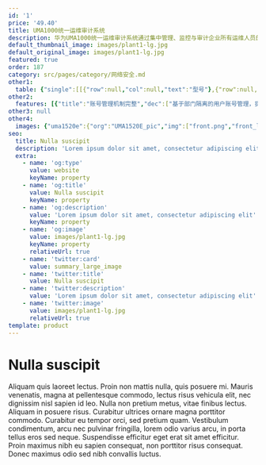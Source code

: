 ```yaml
---
id: '1'
price: '49.40'
title: UMA1000统一运维审计系统
description: 华为UMA1000统一运维审计系统通过集中管理、监控与审计企业所有运维人员的操作行为，有效降低网络设备、服务器、数据库、业务系统等资源的内部运维风险，完善IT管理体系，同时满足相关法规、标准要求。
default_thumbnail_image: images/plant1-lg.jpg
default_original_image: images/plant1-lg.jpg
featured: true
order: 187
category: src/pages/category/网络安全.md
other1: 
  table: {"single":[[{"row":null,"col":null,"text":"型号"},{"row":null,"col":null,"text":"UMA1520E"},{"row":null,"col":null,"text":"UMA1550E"},{"row":null,"col":null,"text":"UMA1500-V"}],[{"row":null,"col":null,"text":"面向客户"},{"row":null,"col":null,"text":"中小型企业"},{"row":null,"col":null,"text":"大型企业"},{"row":null,"col":null,"text":"云数据中心等虚拟化场景"}],[{"row":null,"col":null,"text":"固定端口"},{"row":null,"col":"2","text":"4*GE电口，2*10GE光口（不含光模块）"},{"row":"4","col":null,"text":"虚拟化系统（镜像）"}],[{"row":null,"col":null,"text":"接口扩展"},{"row":null,"col":"2","text":"可选2*GE、4*GE、2*10GE、4*10GE网卡（最多选配1块，不含光模块）"}],[{"row":null,"col":null,"text":"产品形态"},{"row":null,"col":"2","text":"2U"}],[{"row":null,"col":null,"text":"冗余电源"},{"row":null,"col":"2","text":"标配1+1冗余电源"}],[{"row":null,"col":null,"text":"可管理设备类型"},{"row":null,"col":"3","text":"路由器，交换机，防火墙，Windows/Linux/Unix服务器等（支持多个主流厂家设备类型）"}],[{"row":null,"col":null,"text":"可管理应用类型"},{"row":null,"col":"3","text":"UMA主机默认支持字符型应用、图形终端应用、文件传输应用和数据库型应用等\n应用发布中心支持Web应用、数据库应用、远程图形控制应用、KVM应用等\n支持某些私有运维系统，如华为U2000网管等"}],[{"row":null,"col":null,"text":"用户管理"},{"row":null,"col":"3","text":"预定义角色：超级管理员（super用户）、管理员、普通用户、审计员等多种角色\n自定义角色"}],[{"row":null,"col":null,"text":"认证管理"},{"row":null,"col":"3","text":"本地认证、RADIUS认证、AD域认证、LDAP域认证、证书认证等\n多种双因素认证"}],[{"row":null,"col":null,"text":"设备管理"},{"row":null,"col":"3","text":"• 支持设备、设备组管理、设备账号管理\n• 账号密码支持单次修改、定期修改、自动生成和发送等"}],[{"row":null,"col":null,"text":"授权管理"},{"row":null,"col":"3","text":"• 以设备IP、协议类型、账号密码三元组为单位，对用户授权\n• 不同的运维人员，只能看到自己有权限管理的设备\n• 支持设备组、用户组维度授权"}],[{"row":null,"col":null,"text":"安全审计"},{"row":null,"col":"3","text":"• 支持命令行操作、图形视频、键盘命令、操作日志回放等\n• 支持对图形操作进行文本摘要处理，智能识别操作信息\n• 可定义高危命令策略，并自动识别与阻断\n• 支持实时监控与切断"}],[{"row":null,"col":null,"text":"部署模式"},{"row":null,"col":"3","text":"• 旁挂部署架构，不改变原有网络结构\n• 支持单机、双机、集群部署"}]]}
other2:
  features: [{"title":"账号管理机制完整","dec":["基于部门隔离的用户账号管理，提供完整的密码代填，分组授权，定期改密等账号管理机制"]},{"title":"运维过程记录全面","dec":["完整实现字符、图像运维操作的审计记录，文件传输完整文件保存，运维行为快速检索定位"]},{"title":"运维管理统一","dec":["支持主流图形、字符、数据库、文件传输协议，可通过B/S、C/S、H5、网关运维等多种方式运维主机、网络设备、数据库等各类资产"]}]
other3: null
other4:
  images: {"uma1520e":{"org":"UMA1520E_pic","img":["front.png","front_left.png","front_right.png","front_top.png","rear.png"]}}
seo:
  title: Nulla suscipit
  description: 'Lorem ipsum dolor sit amet, consectetur adipiscing elit'
  extra:
    - name: 'og:type'
      value: website
      keyName: property
    - name: 'og:title'
      value: Nulla suscipit
      keyName: property
    - name: 'og:description'
      value: 'Lorem ipsum dolor sit amet, consectetur adipiscing elit'
      keyName: property
    - name: 'og:image'
      value: images/plant1-lg.jpg
      keyName: property
      relativeUrl: true
    - name: 'twitter:card'
      value: summary_large_image
    - name: 'twitter:title'
      value: Nulla suscipit
    - name: 'twitter:description'
      value: 'Lorem ipsum dolor sit amet, consectetur adipiscing elit'
    - name: 'twitter:image'
      value: images/plant1-lg.jpg
      relativeUrl: true
template: product
---
```


# Nulla suscipit

Aliquam quis laoreet lectus. Proin non mattis nulla, quis posuere mi. Mauris venenatis, magna at pellentesque commodo, lectus risus vehicula elit, nec dignissim nisl sapien id leo. Nulla non pretium metus, vitae finibus lectus. Aliquam in posuere risus. Curabitur ultrices ornare magna porttitor commodo. Curabitur eu tempor orci, sed pretium quam. Vestibulum condimentum, arcu nec pulvinar fringilla, lorem odio varius arcu, in porta tellus eros sed neque. Suspendisse efficitur eget erat sit amet efficitur. Proin maximus nibh eu sapien consequat, non porttitor risus consequat. Donec maximus odio sed nibh convallis luctus.